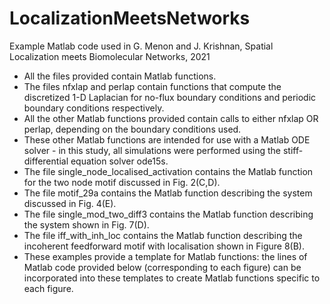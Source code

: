 # LocalizationMeetsNetworks
Example Matlab code used in G. Menon and J. Krishnan, Spatial Localization meets Biomolecular Networks, 2021

* All the files provided contain Matlab functions.
* The files nfxlap and perlap contain functions that compute the discretized 1-D Laplacian for no-flux boundary conditions and periodic boundary conditions respectively.
* All the other Matlab functions provided contain calls to either nfxlap OR perlap, depending on the boundary conditions used.
* These other Matlab functions are intended for use with a Matlab ODE solver - in this study, all simulations were performed using the stiff-differential equation solver ode15s. 
* The file single_node_localised_activation contains the Matlab function for the two node motif discussed in Fig. 2(C,D).
* The file motif_29a contains the Matlab function describing the system discussed in Fig. 4(E).
* The file single_mod_two_diff3 contains the Matlab function describing the system shown in Fig. 7(D).
* The file iff_with_inh_loc contains the Matlab function describing the incoherent feedforward motif with localisation shown in Figure 8(B).
* These examples provide a template for Matlab functions: the lines of Matlab code provided below (corresponding to each figure) can be incorporated into these templates to create Matlab functions specific to each figure.
